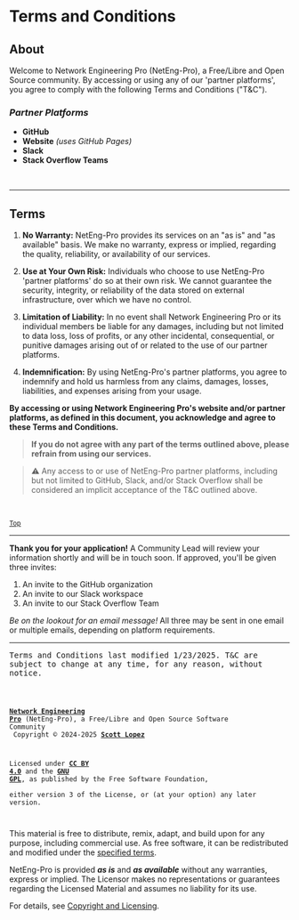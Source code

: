 <!-- SPDX-License-Identifier: CC-BY-4.0 OR GPL-3.0-or-later -->
<!-- This file is part of Network Engineering Pro -->

<!--
Network Engineering Pro (NetEng-Pro), a Free/Libre and Open Source Community
Copyright © 2024-2025 Scott Lopez

---

I. Creative Commons Attribution 4.0 International

Network Engineering Pro (the "Licensed Material") is licensed under Creative Commons Attribution 4.0 International ("CC BY 4.0").
To view a copy of this license, visit https://creativecommons.org/licenses/by/4.0/.

Per the terms of the License, you are free to distribute, remix, adapt, and build upon the Licensed Material for any purpose, even commercially.
You must give appropriate credit, provide a link to the License, and indicate if changes were made.

The Licensor offers the Licensed Material as-is and as-available, and makes no representations or warranties of any kind concerning the Licensed Material, whether express, implied, statutory, or other. This includes, without limitation, warranties of title, merchantability, fitness for a particular purpose, non-infringement, absence of latent or other defects, accuracy, or the presence or absence of errors, whether or not known or discoverable.

Permissions beyond the scope of this License—or instead of those permitted by this License—may be available as further defined within this document.

  SPDX Reference: https://spdx.org/licenses/CC-BY-4.0.html
  Canonical URL: https://creativecommons.org/licenses/by/4.0/

---

II. GNU General Public License

Network Engineering Pro is free software: you can redistribute it and/or modify it under the terms of the GNU General Public License ("GNU GPL") as published by the Free Software Foundation, either version 3 of the License, or (at your option) any later version.

This material is distributed in the hope that it will be useful, but WITHOUT ANY WARRANTY; without even the implied warranty of MERCHANTABILITY or
FITNESS FOR A PARTICULAR PURPOSE.

See the GNU General Public License for more details.

  SPDX Reference: https://spdx.org/licenses/GPL-3.0-or-later.html
  Canonical URL: https://www.gnu.org/licenses/gpl-3.0.html

---

Author: Scott Lopez
Email: <contact@neteng.pro>
Web: <https://bio.neteng.pro>
-->

# <a id="top">Terms and Conditions</a>

## About

Welcome to Network Engineering Pro (NetEng-Pro), a Free/Libre and Open Source
community. By accessing or using any of our 'partner platforms', you agree to
comply with the following Terms and Conditions ("T&C").

### _Partner Platforms_

- **GitHub**
- **Website** _(uses GitHub Pages)_
- **Slack**
- **Stack Overflow Teams**

&nbsp;

---

## Terms

1. **No Warranty:** NetEng-Pro provides its services on an "as is" and "as
   available" basis. We make no warranty, express or implied, regarding the
   quality, reliability, or availability of our services.

2. **Use at Your Own Risk:** Individuals who choose to use NetEng-Pro 'partner
   platforms' do so at their own risk. We cannot guarantee the security,
   integrity, or reliability of the data stored on external infrastructure, over
   which we have no control.

3. **Limitation of Liability:** In no event shall Network Engineering Pro or its
   individual members be liable for any damages, including but not limited to
   data loss, loss of profits, or any other incidental, consequential, or
   punitive damages arising out of or related to the use of our partner
   platforms.

4. **Indemnification:** By using NetEng-Pro's partner platforms, you agree to
   indemnify and hold us harmless from any claims, damages, losses, liabilities,
   and expenses arising from your usage.

**By accessing or using Network Engineering Pro's website and/or partner
platforms, as defined in this document, you acknowledge and agree to these Terms
and Conditions.**

> **If you do not agree with any part of the terms outlined above, please
> refrain from using our services.**

> ⚠️ Any access to or use of NetEng-Pro partner platforms, including but not
> limited to GitHub, Slack, and/or Stack Overflow shall be considered an
> implicit acceptance of the T&C outlined above.

&nbsp;

<sub>[Top](#top)</sub>

---

**Thank you for your application!** A Community Lead will review your
information shortly and will be in touch soon. If approved, you'll be given
three invites:

1. An invite to the GitHub organization
2. An invite to our Slack workspace
3. An invite to our Stack Overflow Team

_Be on the lookout for an email message!_ All three may be sent in one email or
multiple emails, depending on platform requirements.

---

<pre style="white-space: pre-wrap;">
Terms and Conditions last modified 1/23/2025. T&C are subject to change at any time, for any reason, without notice.
</pre>

<code style="height: 50vh; width: 100%; background: transparent; border: none; border-radius: 0; resize: none; outline: none;">

**[Network Engineering Pro](https://neteng.pro/)** (NetEng-Pro), a Free/Libre
and Open Source Software Community<br /> Copyright &copy; 2024-2025
**[Scott Lopez](https://bio.neteng.pro)**

Licensed under **[CC BY 4.0](https://creativecommons.org/licenses/by/4.0/)** and
the **[GNU GPL](https://spdx.org/licenses/GPL-3.0-or-later.html)**, as published
by the Free Software Foundation,  
either version 3 of the License, or (at your option) any later version.

</code>

This material is free to distribute, remix, adapt, and build upon for any
purpose, including commercial use. As free software, it can be redistributed and
modified under the
[specified terms](https://github.com/NetEng-Pro/dev-neteng-pro/blob/master/LICENSE.md#gnu-gpl).

NetEng-Pro is provided **_as is_** and **_as available_** without any
warranties, express or implied. The Licensor makes no representations or
guarantees regarding the Licensed Material and assumes no liability for its use.

For details, see
[Copyright and Licensing](https://github.com/NetEng-Pro/dev-neteng-pro/blob/master/LICENSE.md).
